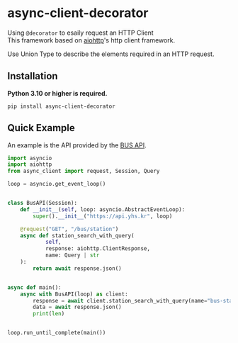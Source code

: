  # async-client-decorator

Using `@decorator` to esaily request an HTTP Client<br/>
This framework based on [aiohttp](https://github.com/aio-libs/aiohttp)'s http client framework.<br/>

Use Union Type to describe the elements required in an HTTP request.


## Installation
**Python 3.10 or higher is required.**

```pip
pip install async-client-decorator
```

## Quick Example

An example is the API provided by the [BUS API](https://github.com/gunyu1019/trafficAPI).

```python
import asyncio
import aiohttp
from async_client import request, Session, Query

loop = asyncio.get_event_loop()


class BusAPI(Session):
    def __init__(self, loop: asyncio.AbstractEventLoop):
        super().__init__("https://api.yhs.kr", loop)

    @request("GET", "/bus/station")
    async def station_search_with_query(
            self,
            response: aiohttp.ClientResponse,
            name: Query | str
    ):
        return await response.json()


async def main():
    async with BusAPI(loop) as client:
        response = await client.station_search_with_query(name="bus-station-name")
        data = await response.json()
        print(len)


loop.run_until_complete(main())
```